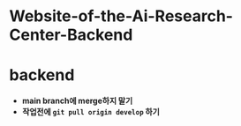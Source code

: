 # Website-of-the-Ai-Research-Center-Backend
# backend

- **main branch에 merge하지 말기**
- **작업전에 `git pull origin develop` 하기** 
